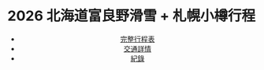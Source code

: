 # 2026 北海道富良野滑雪 + 札幌小樽行程

<!DOCTYPE html>
<html lang="zh-Hant">
<head>
  <meta charset="UTF-8">
  <meta name="viewport" content="width=device-width, initial-scale=1.0">
  <title>歡迎來到行程頁面 🎿❄️</title>
</head>
<body>
  <header>

- [完整行程表](./itinerary.md)
- [交通詳情](./bus.md)
- [紀錄](./notes.md)
  </header>

</body>

</html>

